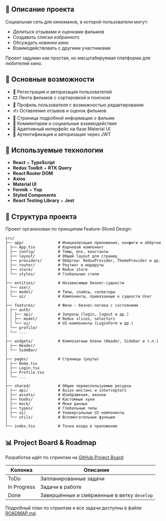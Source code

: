 ## 📌 Описание проекта

Cоциальная сеть для киноманов, в которой пользователи могут:

- Делиться отзывами и оценками фильмов
- Создавать списки избранного
- Обсуждать новинки кино
- Взаимодействовать с другими участниками

Проект задуман как простая, но масштабируемая платформа для любителей кино.

## 🚀 Основные возможности

- 🔐 Регистрация и авторизация пользователей
- 🎞️ Лента фильмов с сортировкой и поиском
- 👤 Профиль пользователя с возможностью редактирования
- ✍️ Оставление отзывов и оценок фильмов
- 📄 Страница подробной информации о фильме
- 💬 Комментарии и социальные взаимодействия
- 📱 Адаптивный интерфейс на базе Material UI
- 🔑 Аутентификация и авторизация через JWT

## 🧰 Используемые технологии

- **React** + **TypeScript**
- **Redux Toolkit** + **RTK Query**
- **React Router DOM**
- **Axios**
- **Material UI**
- **Formik** + **Yup**
- **Styled Components**
- **React Testing Library** + **Jest**

## 📁 Структура проекта

Проект организован по принципам Feature-Sliced Design:
```
src/
├── app/               # Инициализация приложения, конфиги и обёртки
│ ├── App.tsx          # Корневой компонент
│ ├── config/          # Темы, env, константы
│ ├── layout/          # Общий layout для страниц
│ ├── providers/       # Обёртки: ReduxProvider, ThemeProvider и др.
│ ├── router/          # Роутинг и маршруты
│ ├── store/           # Redux store
│ └── styles/          # Глобальные стили
│
├── entities/          # Независимые бизнес-сущности
│ └── user/
│ ├── model/           # Типы, слайсы, селекторы
│ └── ui/              # Компоненты, привязанные к сущности User
│
├── features/          # Фичи — бизнес-логика с состоянием
│ ├── auth/
│ │ ├── api/           # Запросы (login, logout и др.)
│ │ ├── model/         # Redux slices, selectors
│ │ └── ui/            # UI-компоненты (LoginForm и др.)
│ └── profile/
│ └── ...
│
├── widgets/           # Композитные блоки (Header, Sidebar и т.п.)
│ ├── Header/
│ └── SideBar/
│
├── pages/             # Страницы (роуты)
│ ├── Home.tsx
│ ├── Login.tsx
│ ├── Profile.tsx
│ └── ...
│
├── shared/            # Общие переиспользуемые ресурсы
│ ├── api/             # Axios-инстанс и interceptors
│ ├── assets/          # Изображения, иконки
│ ├── hooks/           # Кастомные хуки
│ ├── mock/            # Моки данных
│ ├── types/           # Глобальные типы
│ ├── ui/              # Универсальные UI-компоненты
│ └── utils/           # Вспомогательные функции
│
└── index.tsx          # Точка входа в приложение
```

## 📊 Project Board & Roadmap

Разработка идёт по спринтам на [GitHub Project Board](https://github.com/users/demienera/projects/2):

| Колонка     | Описание                                   |
| ----------- | -------------------------------------------|
| ToDo        | Запланированные задачи                     |
| In Progress | Задачи в работе                            |
| Done        | Завершённые и смёрженные в ветку `develop` |

Подробный план по спринтам и все задачи доступны в файле [ROADMAP.md](./ROADMAP.md).
